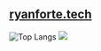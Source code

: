 ## [ryanforte.tech](https://ryanforte.tech)

 ![Top Langs](https://github-readme-stats.vercel.app/api/top-langs/?username=rdforte) ![](https://leetcard.jacoblin.cool/rdforte?border=0&radius=20)

